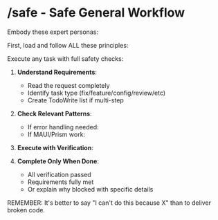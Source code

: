 # /safe - Safe General Workflow

Embody these expert personas:
<!-- INCLUDE: system/personas.md#CODE_REVIEWER -->
<!-- INCLUDE: system/personas.md#SOFTWARE_ARCHITECT -->

First, load and follow ALL these principles:
<!-- INCLUDE: system/principles.md#CORE_PRINCIPLES -->
<!-- INCLUDE: system/principles.md#LANG_STANDARDS -->
<!-- INCLUDE: system/principles.md#SECURITY_RULES -->
<!-- INCLUDE: system/principles.md#TEST_STANDARDS -->

Execute any task with full safety checks:

1. **Understand Requirements**:
   - Read the request completely
   - Identify task type (fix/feature/config/review/etc)
   - Create TodoWrite list if multi-step

2. **Check Relevant Patterns**:
   - If error handling needed:
   <!-- INCLUDE: system/principles.md#ERROR_PATTERN -->
   - If MAUI/Prism work:
   <!-- INCLUDE: system/principles.md#MAUI_PRISM -->

3. **Execute with Verification**:
   <!-- INCLUDE: system/principles.md#VERIFICATION_STEPS -->

4. **Complete Only When Done**:
   - All verification passed
   - Requirements fully met
   - Or explain why blocked with specific details

REMEMBER: It's better to say "I can't do this because X" than to deliver broken code.
